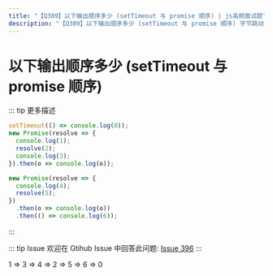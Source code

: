 ```yaml
---
title: "【Q389】以下输出顺序多少 (setTimeout 与 promise 顺序) | js高频面试题"
description: "【Q389】以下输出顺序多少 (setTimeout 与 promise 顺序) 字节跳动面试题、阿里腾讯面试题、美团小米面试题。"
---
```


# 以下输出顺序多少 (setTimeout 与 promise 顺序)

::: tip 更多描述

```js
setTimeout(() => console.log(0));
new Promise(resolve => {
  console.log(1);
  resolve(2);
  console.log(3);
}).then(o => console.log(o));

new Promise(resolve => {
  console.log(4);
  resolve(5);
})
  .then(o => console.log(o))
  .then(() => console.log(6));
```

:::

::: tip Issue
欢迎在 Gtihub Issue 中回答此问题: [Issue 396](https://github.com/shfshanyue/Daily-Question/issues/396)
:::

1 => 3 => 4 => 2 => 5 => 6 => 0
